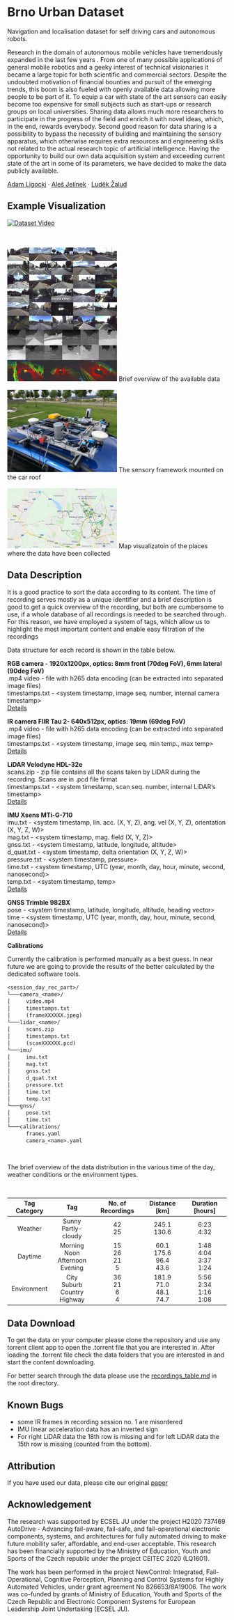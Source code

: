# Brno Urban Dataset

Navigation and localisation dataset for self driving cars and autonomous robots.

Research in the domain of autonomous mobile vehicles have tremendously expanded in the last few years . From one of many possible applications of general mobile robotics and a geeky interest of technical visionaries it became a large topic for both scientific and commercial sectors. Despite the undoubted motivation of financial bounties and pursuit of the emerging trends, this boom is also fueled with openly available data allowing more people to be part of it. To equip a car with state of the art sensors can easily become too expensive for small subjects such as start-ups or research groups on local universities. Sharing data allows much more researchers to participate in the progress of the field and enrich it with novel ideas, which, in the end, rewards everybody. Second good reason for data sharing is a possibility to bypass the necessity of building and maintaining the sensory apparatus, which otherwise requires extra resources and engineering skills not related to the actual research topic of artificial intelligence. Having the opportunity to build our own data acquisition system and exceeding current state of the art in some of its parameters, we have decided to make the data publicly available.

[Adam Ligocki](https://www.vutbr.cz/en/people/adam-ligocki-154791#navigace-vizitka) · [Aleš Jelínek](https://www.ceitec.cz/ing-ales-jelinek-ph-d/u91705) · [Luděk Žalud](https://scholar.google.com/citations?user=kWXqPAIAAAAJ&hl=en&oi=ao)

## Example Visualization

[![Dataset Video](http://img.youtube.com/vi/wDFePIViwqY/0.jpg)](http://www.youtube.com/watch?v=wDFePIViwqY "Video")


<br>
<br>

<img src="media/dataset.jpeg" width=50%>
Brief overview of the available data

<br>
<br>

<img src="media/sensory_framework.jpeg" width=50%>
The sensory framework mounted on the car roof

<br>
<br>

<img src="media/map.png" width=50%>
Map visualizatoin of the places where the data have been collected 

## Data Description

It is a good practice to sort the data according to its content. The time of recording serves mostly as a unique identifier and a brief description is good to get a quick overview of the recording, but both are cumbersome to use, if a whole database of all recordings is needed to be searched through. For this reason, we have employed a system of tags, which allow us to highlight the most important content and enable easy filtration of the recordings

Data structure for each record is shown in the table below. 

**RGB camera - 1920x1200px, optics: 8mm front (70deg FoV), 6mm lateral (90deg FoV)**<br>
.mp4 video      - file with h265 data encoding (can be extracted into separated image files) <br>
timestamps.txt  - <system timestamp, image seq. number, internal camera timestamp><br>
[Details](https://www.theimagingsource.com)

**IR camera FlIR Tau 2- 640x512px, optics: 19mm (69deg FoV)**<br>
.mp4 video      - file with h265 data encoding (can be extracted into separated image files) <br>
timestamps.txt  - <system timestamp, image seq. min temp., max temp><br>
[Details](https://www.flir.com)

**LiDAR Velodyne HDL-32e**<br>
scans.zip       - zip file contains all the scans taken by LiDAR during the recording. Scans are in .pcd file firmat <br>
timestamps.txt  - <system timestamp, scan seq. number, internal LiDAR’s timestamp><br>
[Details](https://velodynelidar.com/)

**IMU Xsens MTi-G-710**<br>
imu.txt       - <system timestamp, lin. acc. (X, Y, Z), ang. vel (X, Y, Z), orientation (X, Y, Z, W)><br>
mag.txt       - <system timestamp, mag. field (X, Y, Z)><br>
gnss.txt      - <system timestamp, latitude, longitude, altitude><br>
d_quat.txt    - <system timestamp, delta orientation (X, Y, Z, W)><br>
pressure.txt  - <system timestamp, pressure><br>
time.txt      - <system timestamp, UTC (year, month, day, hour, minute, second, nanosecond)><br>
temp.txt      - <system timestamp, temp><br>
[Details](https://www.xsens.com)

**GNSS Trimble 982BX**<br>
pose - <system timestamp, latitude, longitude, altitude, heading vector><br>
time - <system timestamp, UTC (year, month, day, hour, minute, second, nanosecond)><br>
[Details](https://www.trimble.com)

**Calibrations**

Currently the calibration is performed manually as a best guess. In near future we are going to provide the results of the better calculated by the dedicated software tools.  


```
<session_day_rec_part>/
└───camera_<name>/
│     video.mp4
│     timestamps.txt
│     (frameXXXXXX.jpeg)
└───lidar_<name>/
│     scans.zip
│     timestamps.txt
│     (scanXXXXXX.pcd)
└───imu/
│     imu.txt
│     mag.txt
│     gnss.txt
│     d_quat.txt
│     pressure.txt
│     time.txt
│     temp.txt
└───gnss/
│     pose.txt
│     time.txt
└───calibrations/
      frames.yaml
      camera_<name>.yaml
```

<br>

The brief overview of the data distribution in the various time of the day, weather conditions or the environment types.

<br>

|Tag Category|Tag|No. of Recordings|Distance [km]|Duration [hours]|
|:---------:|:---------:|:---------:|:---------:|:---------:|
|Weather  | Sunny<br>Partly-cloudy  | 42<br>25  | 245.1<br>130.6  | 6:23<br>4:32 |
|Daytime  | Morning<br>Noon<br>Afternoon<br>Evening  | 15<br>26<br>21<br>5 | 60.1<br>175.6<br>96.4<br>43.6  | 1:48<br>4:04<br>3:37<br>1:24 |
|Environment  | City<br>Suburb<br>Country<br>Highway  | 36<br>21<br>6<br>4  | 181.9<br>71.0<br>48.1<br>74.7  | 5:56<br>2:34<br>1:16<br>1:08 |

## Data Download

To get the data on your computer please clone the repository and use any torrent client app to open the .torrent file that you are interested in. After loading the .torrent file check the data folders that you are interested in and start the content downloading.

For better search through the data please use the [recordings_table.md](recordings_table.md) in the root directory.
  
## Known Bugs

  - some IR frames in recording session no. 1 are misordered
  - IMU linear acceleration data has an inverted sign
  - For right LiDAR data the 18th row is missing and for left LiDAR data the 15th row is missing (counted from the bottom).

## Attribution

If you have used our data, please cite our original [paper](https://arxiv.org/abs/1909.06897)

## Acknowledgement

The research was supported by ECSEL JU under the project H2020 737469 AutoDrive - Advancing fail-aware, fail-safe, and fail-operational electronic components, systems, and architectures for fully automated driving to make future mobility safer, affordable, and end-user acceptable. This research has been financially supported by the Ministry of Education, Youth and Sports of the Czech republic under the project CEITEC 2020 (LQ1601).

The work has been performed in the project NewControl: Integrated, Fail-Operational, Cognitive Perception, Planning and Control Systems for Highly Automated Vehicles, under grant agreement No 826653/8A19006. The work was co-funded by grants of Ministry of Education, Youth and Sports of the Czech Republic and  Electronic Component Systems for European Leadership Joint Undertaking (ECSEL JU).
